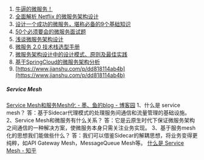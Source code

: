 1. [牛逼的微服务！](https://mp.weixin.qq.com/s?__biz=MzUzMTA2NTU2Ng==&mid=2247491719&idx=2&sn=378380606676b3bd18b2b8b8c6d9479c)
2. [全面解析 Netflix 的微服务架构设计](https://mp.weixin.qq.com/s?__biz=MzU0MzQ5MDA0Mw==&mid=2247490819&idx=1&sn=f4feb5fa1a7618385a2d171a79aaef58)
3. [设计一个成功的微服务，堪称必备的9个基础知识](https://mp.weixin.qq.com/s?__biz=MzAxNjk4ODE4OQ==&mid=2247489361&idx=2&sn=82d59b4f489dc34b13bd7830395ea3f2)
4. [50个必须要会的微服务面试题](https://mp.weixin.qq.com/s?__biz=MzA5NDg3MjAwMQ==&mid=2457106844&idx=1&sn=fc9f4d69ed7c56136f7e52c5f75f06b2)
5. [浅谈微服务架构设计](https://mp.weixin.qq.com/s/zlulJjoulwTWSnKUMRmtiQ)
6. [微服务 2.0 技术栈选型手册](https://mp.weixin.qq.com/s?__biz=MzAxMjEwMzQ5MA==&mid=2448889612&idx=1&sn=af34452d6976508d1d1b378de055ac9e)
7. [微服务架构设计中的设计模式、原则及最佳实践](https://mp.weixin.qq.com/s/BcWfHtI_7eas3nRm1VtOeg)
8. [基于SpringCloud的微服务架构分析](https://mp.weixin.qq.com/s/hQVBwWi9AjhZ1yZNj3q4rQ)
9. [https://www.jianshu.com/p/dd818114ab4b](https://www.jianshu.com/p/dd818114ab4b)



##### Service Mesh
[Service Mesh和服务Mesh化 - 墨、鱼的blog - 博客园](https://www.cnblogs.com/xuxiaojian/p/14408864.html)
1、什么是 service mesh？
答：基于Sidecar代理模式的处理服务间通信和流量管理的基础设施。
2、Service Mesh和微服务有什么关系？
答：它是云原生时代下保证微服务架构之间通信的一种解决方案，使微服务本身只需关注业务实现。
3、基于服务mesh化的思想我们能做些什么？
答：我们可以借鉴Sidecar的解耦思想，将业务变得更纯粹，如API Gateway Mesh，MessageQueue Mesh等。
[什么是 Service Mesh - 知乎](https://zhuanlan.zhihu.com/p/61901608)
